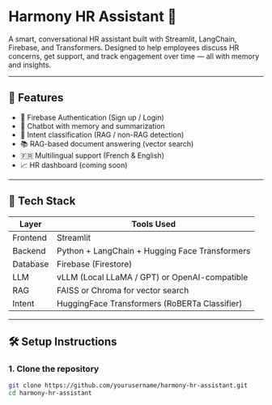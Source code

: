 # Harmony HR Assistant 🤖

A smart, conversational HR assistant built with Streamlit, LangChain, Firebase, and Transformers.
Designed to help employees discuss HR concerns, get support, and track engagement over time — all with memory and insights.

---

## 🚀 Features

- 🔐 Firebase Authentication (Sign up / Login)
- 💬 Chatbot with memory and summarization
- 🧠 Intent classification (RAG / non-RAG detection)
- 📚 RAG-based document answering (vector search)
- 🇫🇷 Multilingual support (French & English)
- 📈 HR dashboard (coming soon)

---

## 🧰 Tech Stack

| Layer    | Tools Used                                     |
| -------- | ---------------------------------------------- |
| Frontend | Streamlit                                      |
| Backend  | Python + LangChain + Hugging Face Transformers |
| Database | Firebase (Firestore)                           |
| LLM      | vLLM (Local LLaMA / GPT) or OpenAI-compatible  |
| RAG      | FAISS or Chroma for vector search              |
| Intent   | HuggingFace Transformers (RoBERTa Classifier)  |

---

## 🛠 Setup Instructions

### 1. Clone the repository

```bash
git clone https://github.com/yourusername/harmony-hr-assistant.git
cd harmony-hr-assistant
```
